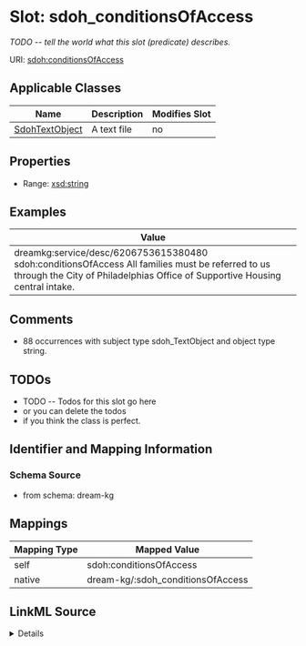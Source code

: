 

# Slot: sdoh_conditionsOfAccess


_TODO -- tell the world what this slot (predicate) describes._





URI: [sdoh:conditionsOfAccess](http://schema.org/conditionsOfAccess)



<!-- no inheritance hierarchy -->





## Applicable Classes

| Name | Description | Modifies Slot |
| --- | --- | --- |
| [SdohTextObject](../classes/SdohTextObject.md) | A text file |  no  |







## Properties

* Range: [xsd:string](http://www.w3.org/2001/XMLSchema#string)






## Examples

| Value |
| --- |
| dreamkg:service/desc/6206753615380480 sdoh:conditionsOfAccess All families must be referred to us through the City of Philadelphias Office of Supportive Housing central intake. |

## Comments

* 88 occurrences with subject type sdoh_TextObject and object type string.

## TODOs

* TODO -- Todos for this slot go here
* or you can delete the todos
* if you think the class is perfect.

## Identifier and Mapping Information







### Schema Source


* from schema: dream-kg




## Mappings

| Mapping Type | Mapped Value |
| ---  | ---  |
| self | sdoh:conditionsOfAccess |
| native | dream-kg/:sdoh_conditionsOfAccess |




## LinkML Source

<details>
```yaml
name: sdoh_conditionsOfAccess
description: TODO -- tell the world what this slot (predicate) describes.
todos:
- TODO -- Todos for this slot go here
- or you can delete the todos
- if you think the class is perfect.
comments:
- 88 occurrences with subject type sdoh_TextObject and object type string.
examples:
- value: dreamkg:service/desc/6206753615380480 sdoh:conditionsOfAccess All families
    must be referred to us through the City of Philadelphias Office of Supportive
    Housing central intake.
from_schema: dream-kg
rank: 1000
slot_uri: sdoh:conditionsOfAccess
alias: sdoh_conditionsOfAccess
domain_of:
- sdoh_TextObject
range: string

```
</details>